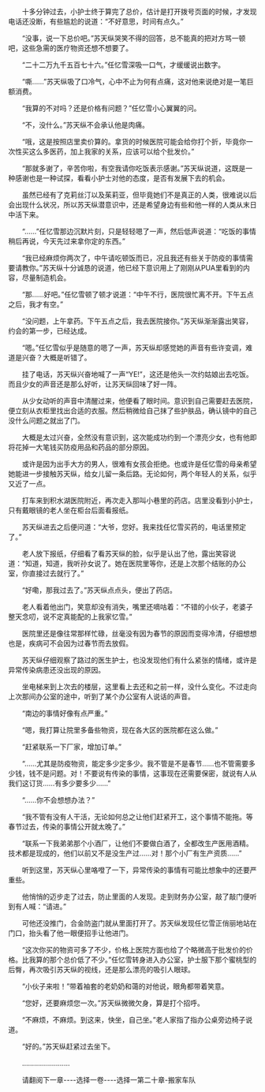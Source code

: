 <div class="read-content j_readContent" id="">
                <p>　　十多分钟过去，小护士终于算完了总价，估计是打开拨号页面的时候，才发现电话还没断，有些尴尬的说道：“不好意思，时间有点久。”<p>　　“没事，说一下总价吧。”苏天纵哭笑不得的回答，总不能真的把对方骂一顿吧，这些急需的医疗物资还想不想要了。<p>　　“二十二万九千五百七十六。”任忆雪深吸一口气，才缓缓说出数字。<p>　　“嘶……”苏天纵吸了口冷气，心中不止为何有点痛，这对他来说绝对是一笔巨额消费。<p>　　“我算的不对吗？还是价格有问题？”任忆雪小心翼翼的问。<p>　　“不，没什么。”苏天纵不会承认他是肉痛。<p>　　“哦，这是按照店里卖价算的。拿货的时候医院可能会给你打个折，毕竟你一次性买这么多医药，加上我家的关系，应该可以给个批发价。”<p>　　“那就多谢了，辛苦你啦，有空我请你吃饭表示感谢。”苏天纵说道，这既是一种感谢也是一种试探，看看小护士对他的态度，是否有发展下去的机会。<p>　　虽然已经有了克莉丝汀以及茱莉亚，但毕竟她们不是真正的人类，很难说以后会出现什么状况，所以苏天纵潜意识中，还是希望身边有些和他一样的人类从末日中活下来。<p>　　“……”任忆雪那边沉默片刻，只是轻轻嗯了一声，然后低声说道：“吃饭的事情稍后再说，今天先过来拿你定的东西。”<p>　　“我已经麻烦你两次了，中午请吃顿饭而已，况且我还有些关于防疫的事情需要请教你。”苏天纵十分诚恳的说道，他已经下意识用上了刚刚从PUA里看到的内容，尽量制造机会。<p>　　“那……好吧。”任忆雪顿了顿才说道：“中午不行，医院很忙离不开。下午五点之后，我才有空。”<p>　　“没问题，上午拿药。下午五点之后，我去医院接你。”苏天纵渐渐露出笑容，约会的第一步，已经达成。<p>　　“嗯。”任忆雪似乎是随意的嗯了一声，苏天纵却感觉她的声音有些许变调，难道是兴奋？大概是听错了。<p>　　挂了电话，苏天纵兴奋地喊了一声“YE!”，这还是他头一次约姑娘出去吃饭。而且少女的声音还是那么好听，让苏天纵回味了好一阵。<p>　　从少女动听的声音中清醒过来，他便看了眼时间。意识到自己需要赶去医院，便立刻从衣柜里找出合适的衣服。然后稍微给自己抹了些护肤品，确认镜中的自己没什么问题之就出了门。<p>　　大概是太过兴奋，全然没有意识到，这次能成功约到一个漂亮少女，也有他即将花掉一大笔钱买防疫用品和药品的部分原因。<p>　　或许是因为出手大方的男人，很难有女孩会拒绝。也或许是任忆雪的母亲希望她能进一步接触苏天纵，给女儿留一条后路。无论如何，两个年轻人的关系，似乎又近了一点。<p>　　打车来到积水湖医院附近，再次走入那叫小巷里的药店。店里没看到小护士，只有戴眼镜的老人坐在柜台后面看报纸。<p>　　苏天纵进去之后便问道：“大爷，您好。我来找任忆雪买药的，电话里预定了。”<p>　　老人放下报纸，仔细看了看苏天纵的脸，似乎是认出了他，露出笑容说道：“知道，知道，我听孙女说了。她在医院里等你，还是上次那个结账的办公室，你直接过去就行了。”<p>　　“好嘞，那我过去了。”苏天纵点点头，便出了药店。<p>　　老人看着他出门，笑意却没有消失，嘴里还嘀咕着：“不错的小伙子，老婆子整天念叨，说不定真能配的上我家忆雪。”<p>　　医院里还是像往常那样忙碌，丝毫没有因为春节的原因而变得冷清，仔细想想也是，疾病可不会因为过春节而去放假。<p>　　苏天纵仔细观察了路过的医生护士，也没发现他们有什么紧张的情绪，或许是异常传染病患还没出现的原因。<p>　　坐电梯来到上次去的楼层，这里看上去还和之前一样，没什么变化。不过走向上次那间办公室的途中，听到了某个办公室有人说话的声音。<p>　　“南边的事情好像有点严重。”<p>　　“嗯，我打算让院里多备些物资，现在各大区的医院都在这么做。”<p>　　“赶紧联系一下厂家，增加订单。”<p>　　“……尤其是防疫物资，能定多少定多少。我不管是不是春节……也不管需要多少钱，钱不是问题。对！不要说有传染的事情，这事现在还需要保密，就说有人从我们这订货……有多少要多少……”<p>　　“……你不会想想办法？”<p>　　“我不管有没有人干活，无论如何总之让他们赶紧开工，这个事情不能拖。等春节过去，传染的事情公开就太晚了。”<p>　　“联系一下我弟弟那个小酒厂，让他们不要做白酒了，全都改生产医用酒精。技术都是现成的，他们以前又不是没生产过……对！那个小厂有生产资质……”<p>　　听到这里，苏天纵心里咯噔了一下，异常传染的事情有可能比想象中的还要严重些。<p>　　他悄悄的迈步走了过去，防止里面的人发现。走到财务办公室，敲了敲门便听到有人喊：“请进。”<p>　　可他还没推门，合金防盗门就从里面打开了。苏天纵发现任忆雪正俏丽地站在门口，抬头看了他一眼便招手让他进门。<p>　　“这次你买的物资可多了不少，价格上医院方面也给了个略微高于批发价的价格。比我算的那个总价低了不少。”任忆雪转身进入办公室，护士服下那个蜜桃型的后臀，再次吸引苏天纵的视线，还是那么漂亮的吸引人眼球。<p>　　“小伙子来啦！”带着袖套的老奶奶和蔼的对他说，眼角都带着笑意。<p>　　“您好，还要麻烦您一次。”苏天纵微微欠身，算是打个招呼。<p>　　“不麻烦，不麻烦。到这来，快坐，自己坐。”老人家指了指办公桌旁边椅子说道。<p>　　“好的。”苏天纵赶紧过去坐下。<p>　　……………………<p>　　请翻阅下一章----选择一卷----选择一第二十章-搬家车队<p> 
            </div>
